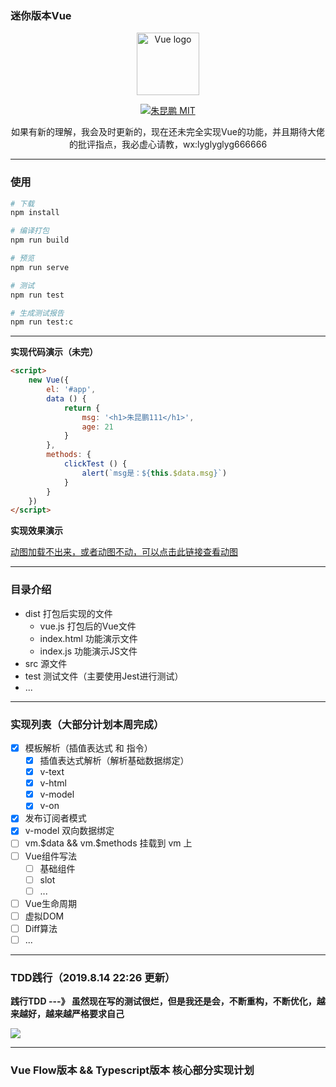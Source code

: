 ### 迷你版本Vue

<p align="center"><a href="https://vuejs.org" target="_blank" rel="noopener noreferrer"><img width="100" src="https://vuejs.org/images/logo.png" alt="Vue logo"></a></p>

<p align="center">
    <a href="javascript:;"><img src="https://img.shields.io/github/license/zhukunpenglinyutong/notes.svg" alt="朱昆鹏 MIT"></a>
  <!--
  <a href="https://codecov.io/github/vuejs/vue?branch=dev"><img src="https://img.shields.io/codecov/c/github/vuejs/vue/dev.svg" alt="Coverage Status"></a>
  <a href="https://npmcharts.com/compare/vue?minimal=true"><img src="https://img.shields.io/npm/dm/vue.svg" alt="Downloads"></a>
  <a href="https://www.npmjs.com/package/vue"><img src="https://img.shields.io/npm/v/vue.svg" alt="Version"></a>
  <a href="https://www.npmjs.com/package/vue"><img src="https://img.shields.io/npm/l/vue.svg" alt="License"></a>
  <a href="https://chat.vuejs.org/"><img src="https://img.shields.io/badge/chat-on%20discord-7289da.svg" alt="Chat"></a>
  <br>
  <a href="https://app.saucelabs.com/builds/50f8372d79f743a3b25fb6ca4851ca4c"><img src="https://app.saucelabs.com/buildstatus/vuejs" alt="Build Status"></a> -->
</p>

<p align="center">
如果有新的理解，我会及时更新的，现在还未完全实现Vue的功能，并且期待大佬的批评指点，我必虚心请教，wx:lyglyglyg666666
</p>

---

### 使用

```sh
# 下载
npm install 

# 编译打包
npm run build

# 预览
npm run serve

# 测试
npm run test 

# 生成测试报告
npm run test:c
```

---

**实现代码演示（未完）**

```html
<script>
    new Vue({
        el: '#app',
        data () {
            return {
                msg: '<h1>朱昆鹏111</h1>',
                age: 21
            }
        },
        methods: {
            clickTest () {
                alert(`msg是：${this.$data.msg}`)
            }
        }
    })
</script>
```

**实现效果演示**

[动图加载不出来，或者动图不动，可以点击此链接查看动图](https://itzkp-1253302184.cos.ap-beijing.myqcloud.com/github%E5%9B%BE%E7%89%87/miniVue/1.%E5%AE%9E%E7%8E%B0%E6%95%88%E6%9E%9C%E6%BC%94%E7%A4%BA.gif)


---

### 目录介绍

- dist 打包后实现的文件
    - vue.js 打包后的Vue文件
    - index.html 功能演示文件
    - index.js 功能演示JS文件
- src 源文件
- test 测试文件（主要使用Jest进行测试）
- ...

---

### 实现列表（大部分计划本周完成）

- [x] 模板解析（插值表达式 和 指令）
    - [x] 插值表达式解析（解析基础数据绑定）
    - [x] v-text
    - [x] v-html
    - [x] v-model
    - [x] v-on
- [x] 发布订阅者模式
- [x] v-model 双向数据绑定
- [ ] vm.$data && vm.$methods 挂载到 vm 上
- [ ] Vue组件写法
    - [ ] 基础组件
    - [ ] slot
    - [ ] ...
- [ ] Vue生命周期
- [ ] 虚拟DOM
- [ ] Diff算法
- [ ] ...

---

### TDD践行（2019.8.14 22:26 更新）

**践行TDD ---》 虽然现在写的测试很烂，但是我还是会，不断重构，不断优化，越来越好，越来越严格要求自己**

<img src="https://itzkp-1253302184.cos.ap-beijing.myqcloud.com/github%E5%9B%BE%E7%89%87/miniVue/2.%E6%B5%8B%E8%AF%95%E8%A6%86%E7%9B%96%E7%8E%87%E7%AD%89%E4%BF%A1%E6%81%AF.png" />

---

### Vue Flow版本 && Typescript版本 核心部分实现计划





